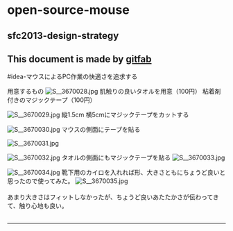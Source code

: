 # open-source-mouse
## sfc2013-design-strategy   
This document is made by [gitfab](http://gitfab.org)
---
#idea-マウスによるPC作業の快適さを追求する



用意するもの
![S__3670028.jpg](https://raw.github.com/nanmpdrk/open-source-mouse/master/gitfab/resources/S__3670028.jpg)
肌触りの良いタオルを用意（100円）
粘着剤付きのマジックテープ（100円）

![S__3670029.jpg](https://raw.github.com/nanmpdrk/open-source-mouse/master/gitfab/resources/S__3670029.jpg)
縦1.5cm 横5cmにマジックテープをカットする

![S__3670030.jpg](https://raw.github.com/nanmpdrk/open-source-mouse/master/gitfab/resources/S__3670030.jpg)
マウスの側面にテープを貼る

![S__3670031.jpg](https://raw.github.com/nanmpdrk/open-source-mouse/master/gitfab/resources/S__3670031.jpg)

![S__3670032.jpg](https://raw.github.com/nanmpdrk/open-source-mouse/master/gitfab/resources/S__3670032.jpg)
タオルの側面にもマジックテープを貼る
![S__3670033.jpg](https://raw.github.com/nanmpdrk/open-source-mouse/master/gitfab/resources/S__3670033.jpg)

![S__3670034.jpg](https://raw.github.com/nanmpdrk/open-source-mouse/master/gitfab/resources/S__3670034.jpg)
靴下用のカイロを入れれば形、大きさともにちょうど良いと思ったので使ってみた。
![S__3670035.jpg](https://raw.github.com/nanmpdrk/open-source-mouse/master/gitfab/resources/S__3670035.jpg)
<br><br>
あまり大きさはフィットしなかったが、ちょうど良いあたたかさが伝わってきて、触り心地も良い。<br><br>



---
